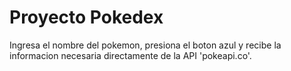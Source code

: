 # Proyecto Pokedex
Ingresa el nombre del pokemon, presiona el boton azul y recibe la informacion
necesaria directamente de la API 'pokeapi.co'.